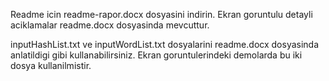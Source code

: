 Readme icin readme-rapor.docx dosyasini indirin. Ekran goruntulu detayli aciklamalar readme.docx dosyasinda mevcuttur.

inputHashList.txt ve inputWordList.txt dosyalarini readme.docx dosyasinda anlatildigi gibi kullanabilirsiniz. Ekran
goruntulerindeki demolarda bu iki dosya kullanilmistir.
